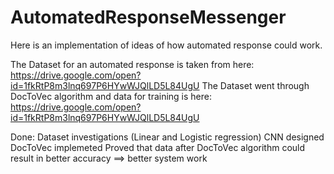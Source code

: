 # AutomatedResponseMessenger


Here is an implementation of ideas of how automated response could work.

The Dataset for an automated response is taken from here: https://drive.google.com/open?id=1fkRtP8m3lnq697P6HYwWJQlLD5L84UgU
The Dataset went through DocToVec algorithm and data for training is here: https://drive.google.com/open?id=1fkRtP8m3lnq697P6HYwWJQlLD5L84UgU

Done:
Dataset investigations (Linear and Logistic regression)
CNN designed
DocToVec implemeted
Proved that  data after DocToVec algorithm could result in better accuracy ==> better system work
